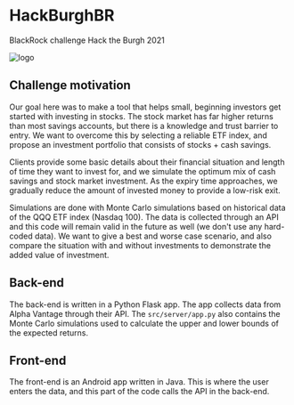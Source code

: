 
# HackBurghBR
BlackRock challenge Hack the Burgh 2021

![logo](https://user-images.githubusercontent.com/32027910/110240813-f5eb9b00-7f4d-11eb-8944-c56588e49f21.png)

## Challenge motivation
Our goal here was to make a tool that helps small, beginning investors get started with investing in stocks. 
The stock market has far higher returns than most savings accounts, but there is a knowledge and trust barrier
to entry. We want to overcome this by selecting a reliable ETF index, and propose an investment portfolio that
consists of stocks + cash savings.

Clients provide some basic details about their financial situation and length of time they want to invest for,
and we simulate the optimum mix of cash savings and stock market investment. As the expiry time approaches, we 
gradually reduce the amount of invested money to provide a low-risk exit.

Simulations are done with Monte Carlo simulations based on historical data of the QQQ ETF index (Nasdaq 100). The data is collected
through an API and this code will remain valid in the future as well (we don't use any hard-coded data). We want to give a best and worse case scenario, and
also compare the situation with and without investments to demonstrate the added value of investment.

## Back-end
The back-end is written in a Python Flask app. The app collects data from Alpha Vantage through their API. 
The `src/server/app.py` also contains the Monte Carlo simulations used to calculate the upper and lower bounds of the expected returns.

## Front-end
The front-end is an Android app written in Java. This is where the user enters the data, and this part of the code calls the API in the back-end.
